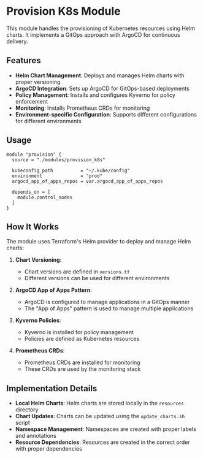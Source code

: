 # Provision K8s Module

This module handles the provisioning of Kubernetes resources using Helm charts. It implements a GitOps approach with ArgoCD for continuous delivery.

## Features

- **Helm Chart Management**: Deploys and manages Helm charts with proper versioning
- **ArgoCD Integration**: Sets up ArgoCD for GitOps-based deployments
- **Policy Management**: Installs and configures Kyverno for policy enforcement
- **Monitoring**: Installs Prometheus CRDs for monitoring
- **Environment-specific Configuration**: Supports different configurations for different environments

## Usage

```hcl
module "provision" {
  source = "./modules/provision_k8s"

  kubeconfig_path          = "~/.kube/config"
  environment              = "prod"
  argocd_app_of_apps_repos = var.argocd_app_of_apps_repos

  depends_on = [
    module.control_nodes
  ]
}
```

## How It Works

The module uses Terraform's Helm provider to deploy and manage Helm charts:

1. **Chart Versioning**:
   - Chart versions are defined in `versions.tf`
   - Different versions can be used for different environments

2. **ArgoCD App of Apps Pattern**:
   - ArgoCD is configured to manage applications in a GitOps manner
   - The "App of Apps" pattern is used to manage multiple applications

3. **Kyverno Policies**:
   - Kyverno is installed for policy management
   - Policies are defined as Kubernetes resources

4. **Prometheus CRDs**:
   - Prometheus CRDs are installed for monitoring
   - These CRDs are used by the monitoring stack

## Implementation Details

- **Local Helm Charts**: Helm charts are stored locally in the `resources` directory
- **Chart Updates**: Charts can be updated using the `update_charts.sh` script
- **Namespace Management**: Namespaces are created with proper labels and annotations
- **Resource Dependencies**: Resources are created in the correct order with proper dependencies
